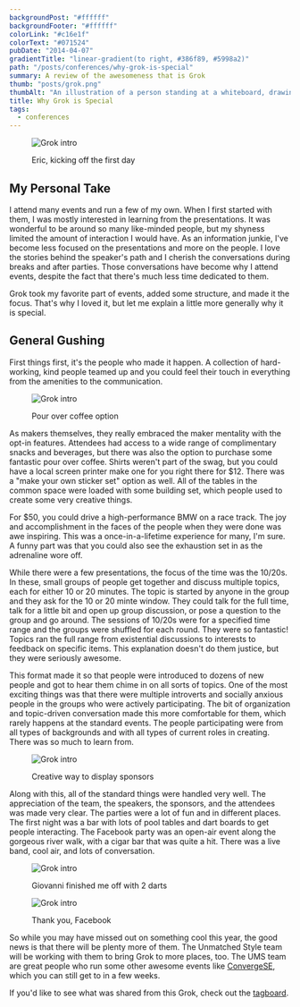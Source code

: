 ```yaml
---
backgroundPost: "#ffffff"
backgroundFooter: "#ffffff"
colorLink: "#c16e1f"
colorText: "#071524"
pubDate: "2014-04-07"
gradientTitle: "linear-gradient(to right, #386f89, #5998a2)"
path: "/posts/conferences/why-grok-is-special"
summary: A review of the awesomeness that is Grok
thumb: "posts/grok.png"
thumbAlt: "An illustration of a person standing at a whiteboard, drawing a complex algorithm with multiple interconnected parts, with other people looking on in amazement, in the style of a detailed technical diagram, viewed from a bird's-eye perspective --v 5 --ar 3:2"
title: Why Grok is Special
tags:
  - conferences
---
```


<figure>

![Grok intro](/posts/conferences/why-grok-is-special/grok-01.jpg)

<figcaption>Eric, kicking off the first day</figcaption>

</figure>

## My Personal Take

I attend many events and run a few of my own. When I first started with them, I was mostly interested in learning from the presentations. It was wonderful to be around so many like-minded people, but my shyness limited the amount of interaction I would have. As an information junkie, I've become less focused on the presentations and more on the people. I love the stories behind the speaker's path and I cherish the conversations during breaks and after parties. Those conversations have become why I attend events, despite the fact that there's much less time dedicated to them.

Grok took my favorite part of events, added some structure, and made it the focus. That's why I loved it, but let me explain a little more generally why it is special.

## General Gushing

First things first, it's the people who made it happen. A collection of hard-working, kind people teamed up and you could feel their touch in everything from the amenities to the communication.

<figure>

![Grok intro](/posts/conferences/why-grok-is-special/grok-02.jpg)

<figcaption>Pour over coffee option</figcaption>

</figure>

As makers themselves, they really embraced the maker mentality with the opt-in features. Attendees had access to a wide range of complimentary snacks and beverages, but there was also the option to purchase some fantastic pour over coffee. Shirts weren't part of the swag, but you could have a local screen printer make one for you right there for \$12\. There was a "make your own sticker set" option as well. All of the tables in the common space were loaded with some building set, which people used to create some very creative things.

For \$50, you could drive a high-performance BMW on a race track. The joy and accomplishment in the faces of the people when they were done was awe inspiring. This was a once-in-a-lifetime experience for many, I'm sure. A funny part was that you could also see the exhaustion set in as the adrenaline wore off.

While there were a few presentations, the focus of the time was the 10/20s. In these, small groups of people get together and discuss multiple topics, each for either 10 or 20 minutes. The topic is started by anyone in the group and they ask for the 10 or 20 minte window. They could talk for the full time, talk for a little bit and open up group discussion, or pose a question to the group and go around. The sessions of 10/20s were for a specified time range and the groups were shuffled for each round. They were so fantastic! Topics ran the full range from existential discussions to interests to feedback on specific items. This explanation doesn't do them justice, but they were seriously awesome.

This format made it so that people were introduced to dozens of new people and got to hear them chime in on all sorts of topics. One of the most exciting things was that there were multiple introverts and socially anxious people in the groups who were actively participating. The bit of organization and topic-driven conversation made this more comfortable for them, which rarely happens at the standard events. The people participating were from all types of backgrounds and with all types of current roles in creating. There was so much to learn from.

<figure>

![Grok intro](/posts/conferences/why-grok-is-special/grok-05.jpg)

<figcaption>Creative way to display sponsors</figcaption>

</figure>

Along with this, all of the standard things were handled very well. The appreciation of the team, the speakers, the sponsors, and the attendees was made very clear. The parties were a lot of fun and in different places. The first night was a bar with lots of pool tables and dart boards to get people interacting. The Facebook party was an open-air event along the gorgeous river walk, with a cigar bar that was quite a hit. There was a live band, cool air, and lots of conversation.

<figure>

![Grok intro](/posts/conferences/why-grok-is-special/grok-04.jpg)

<figcaption>Giovanni finished me off with 2 darts</figcaption>

</figure>

<figure class="mtl">

![Grok intro](/posts/conferences/why-grok-is-special/grok-06.jpg)

<figcaption>Thank you, Facebook</figcaption>

</figure>

So while you may have missed out on something cool this year, the good news is that there will be plenty more of them. The Unmatched Style team will be working with them to bring Grok to more places, too. The UMS team are great people who run some other awesome events like [ConvergeSE,](http://convergese.com/) which you can still get to in a few weeks.

If you'd like to see what was shared from this Grok, check out the [tagboard](https://tagboard.com/grok14).
